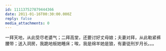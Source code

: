 ```yaml
---
id: 111137527879444366
date: 2011-01-16T00:30:00.000Z
reply: false
media_attachments: 0
---
```


一拜天地，从此受尽老婆气；二拜高堂，还要讨好丈母娘；夫妻对拜，从此勒紧裤腰带；送入洞房，我跪地板她睡床；唉，我是绵羊她是狼，有妻徒刑岁月长。。。 ​​​​

